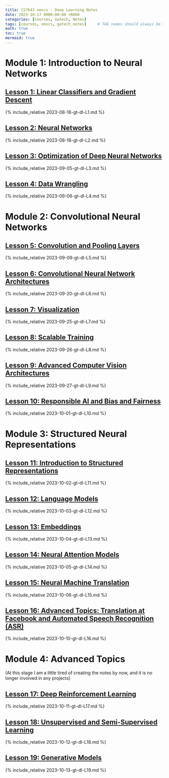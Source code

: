 ```yaml
---
title: CS7643 omscs - Deep Learning Notes
date: 2023-10-17 0000:00:00 +0800
categories: [Courses, Gatech, Notes]
tags: [courses, omscs, gatech_notes]     # TAG names should always be lowercase
math: true
toc: true
mermaid: true
---
```


# Module 1: Introduction to Neural Networks

## [Lesson 1: Linear Classifiers and Gradient Descent](../gt-dl-L1)

{% include_relative 2023-08-18-gt-dl-L1.md %}

## [Lesson 2: Neural Networks](../gt-dl-L2)

{% include_relative 2023-08-18-gt-dl-L2.md %}

## [Lesson 3: Optimization of Deep Neural Networks](../gt-dl-L3)

{% include_relative 2023-09-05-gt-dl-L3.md %}

## [Lesson 4: Data Wrangling](../gt-dl-L4)

{% include_relative 2023-09-06-gt-dl-L4.md %}

# Module 2: Convolutional Neural Networks

## [Lesson 5: Convolution and Pooling Layers](../gt-dl-L5)

{% include_relative 2023-09-09-gt-dl-L5.md %}

## [Lesson 6: Convolutional Neural Network Architectures](../gt-dl-L6)

{% include_relative 2023-09-20-gt-dl-L6.md %}

## [Lesson 7: Visualization](../gt-dl-L7)

{% include_relative 2023-09-25-gt-dl-L7.md %}

## [Lesson 8: Scalable Training](../gt-dl-L8)

{% include_relative 2023-09-26-gt-dl-L8.md %}

## [Lesson 9: Advanced Computer Vision Architectures](../gt-dl-L9)

{% include_relative 2023-09-27-gt-dl-L9.md %}

## [Lesson 10: Responsible AI and Bias and Fairness](../gt-dl-L10)

{% include_relative 2023-10-01-gt-dl-L10.md %}


# Module 3: Structured Neural Representations

## [Lesson 11: Introduction to Structured Representations](../gt-dl-L11)

{% include_relative 2023-10-02-gt-dl-L11.md %}

## [Lesson 12: Language Models](../gt-dl-L12)

{% include_relative 2023-10-03-gt-dl-L12.md %}

## [Lesson 13: Embeddings](../gt-dl-L13)

{% include_relative 2023-10-04-gt-dl-L13.md %}

## [Lesson 14: Neural Attention Models](../gt-dl-L14)

{% include_relative 2023-10-05-gt-dl-L14.md %}

## [Lesson 15: Neural Machine Translation](../gt-dl-L15)

{% include_relative 2023-10-06-gt-dl-L15.md %}

## [Lesson 16: Advanced Topics: Translation at Facebook and Automated Speech Recognition (ASR)](../gt-dl-L16)

{% include_relative 2023-10-10-gt-dl-L16.md %}

# Module 4: Advanced Topics

(At this stage I am a little tired of creating the notes by now, and it is no longer involved in any projects)

## [Lesson 17: Deep Reinforcement Learning](../gt-dl-L17)

{% include_relative 2023-10-11-gt-dl-L17.md %}

## [Lesson 18: Unsupervised and Semi-Supervised Learning](../gt-dl-L18)

{% include_relative 2023-10-12-gt-dl-L18.md %}

## [Lesson 19: Generative Models](../gt-dl-L19)

{% include_relative 2023-10-13-gt-dl-L19.md %}
